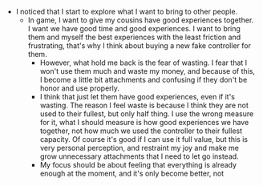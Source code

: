 - I noticed that I start to explore what I want to bring to other people.
    - In game, I want to give my cousins have good experiences together. I want we have good time and good experiences. I want to bring them and myself the best experiences with the least friction and frustrating, that's why I think about buying a new fake controller for them.
        - However, what hold me back is the fear of wasting. I fear that I won't use them much and waste my money, and because of this, I become a little bit attachments and confusing if they don't be honor and use properly. 
        - I think that just let them have good experiences, even if it's wasting. The reason I feel waste is because I think they are not used to their fullest, but only half thing. I use the wrong measure for it, what I should measure is how good experiences we have together, not how much we used the controller to their fullest capacity. Of course it's good if I can use it full value, but this is very personal perception, and restraint my joy and make me grow unnecessary attachments that I need to let go instead.
        - My focus should be about feeling that everything is already enough at the moment, and it's only become better, not 
